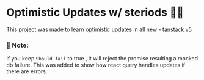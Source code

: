 # Optimistic Updates w/ steriods 💪🏻

This project was made to learn optimistic updates in all new - [tanstack v5]("https://tanstack.com/query/v5/docs/react/reference/useMutation/")

### 📝 Note:

If you keep `Should fail` to true , it will reject the promise resulting a mocked db failure. This was added to show how react query handles updates if there are errors.
